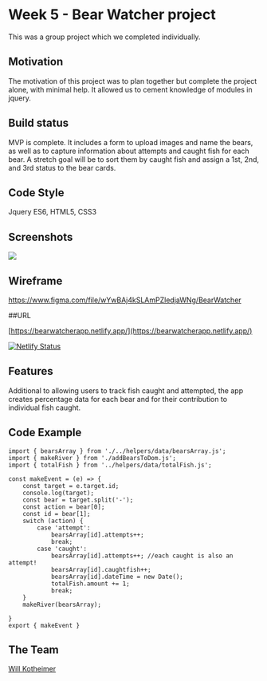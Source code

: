 # Week 5 - Bear Watcher project
This was a group project which we completed individually.

## Motivation
The motivation of this project was to plan together but complete the project alone, with minimal help. It allowed us to cement knowledge of modules in jquery.

## Build status
MVP is complete. It includes a form to upload images and name the bears, as well as to capture information about attempts and caught fish for each bear. A stretch goal will be to sort them by caught fish and assign a 1st, 2nd, and 3rd status to the bear cards.

## Code Style
Jquery ES6, HTML5, CSS3

## Screenshots

![](assets/images/BearWatcherNew.gif)

## Wireframe
https://www.figma.com/file/wYwBAj4kSLAmPZledjaWNg/BearWatcher

##URL

[https://bearwatcherapp.netlify.app/](https://bearwatcherapp.netlify.app/)

[![Netlify Status](https://api.netlify.com/api/v1/badges/b8db3dd0-5b8e-4ce7-8686-bf1e15f01abe/deploy-status)](https://app.netlify.com/sites/bearwatcherapp/deploys)

## Features
 Additional to allowing users to track fish caught and attempted, the app creates percentage data for each bear and for their contribution to individual fish caught.

## Code Example
```             
import { bearsArray } from './../helpers/data/bearsArray.js';
import { makeRiver } from './addBearsToDom.js';
import { totalFish } from '../helpers/data/totalFish.js';

const makeEvent = (e) => {
    const target = e.target.id;
    console.log(target);
    const bear = target.split('-');
    const action = bear[0];
    const id = bear[1];
    switch (action) {
        case 'attempt':
            bearsArray[id].attempts++;
            break;
        case 'caught':
            bearsArray[id].attempts++; //each caught is also an attempt!
            bearsArray[id].caughtfish++;
            bearsArray[id].dateTime = new Date();
            totalFish.amount += 1;
            break;
    }
    makeRiver(bearsArray);

}
export { makeEvent }
```
## The Team
[Will Kotheimer](https://github.com/willkotheimer)

